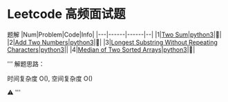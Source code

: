 # Leetcode 高频面试题

题解
|Num|Problem|Code|Info|
|---|------|------|--|
|1|[Two Sum](https://leetcode.com/problems/two-sum/)|[python3](twoSum.py)|🌟|
|2|[Add Two Numbers](https://leetcode.com/problems/add-two-numbers/)|[python3](addTwoNumbers.py)|🌟|
|3|[Longest Substring Without Repeating Characters](https://leetcode.com/problems/longest-substring-without-repeating-characters/)|[python3](lengthOfLongestSubstring.py)||
|4|[Median of Two Sorted Arrays](https://leetcode.com/problems/median-of-two-sorted-arrays/)|[python3](findMedianSortedArrays.py)|🌟|

'''
解题思路：

时间复杂度 O(), 空间复杂度 O()

⚠️
'''